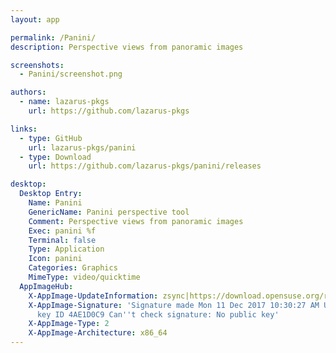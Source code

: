 ```yaml
---
layout: app

permalink: /Panini/
description: Perspective views from panoramic images

screenshots:
  - Panini/screenshot.png

authors:
  - name: lazarus-pkgs
    url: https://github.com/lazarus-pkgs

links:
  - type: GitHub
    url: lazarus-pkgs/panini
  - type: Download
    url: https://github.com/lazarus-pkgs/panini/releases

desktop:
  Desktop Entry:
    Name: Panini
    GenericName: Panini perspective tool
    Comment: Perspective views from panoramic images
    Exec: panini %f
    Terminal: false
    Type: Application
    Icon: panini
    Categories: Graphics
    MimeType: video/quicktime
  AppImageHub:
    X-AppImage-UpdateInformation: zsync|https://download.opensuse.org/repositories/home:/jubalh:/panini/AppImage/panini-latest-x86_64.AppImage.zsync
    X-AppImage-Signature: 'Signature made Mon 11 Dec 2017 10:30:27 AM UTC using RSA
      key ID 4AE1D0C9 Can''t check signature: No public key'
    X-AppImage-Type: 2
    X-AppImage-Architecture: x86_64
---
```

